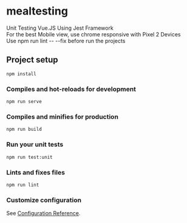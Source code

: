 # mealtesting
Unit Testing Vue.JS Using Jest Framework
<br/>
For the best Mobile view, use chrome responsive with Pixel 2 Devices
<br/>
Use npm run lint -- --fix before run the projects

## Project setup
```
npm install
```

### Compiles and hot-reloads for development
```
npm run serve
```

### Compiles and minifies for production
```
npm run build
```

### Run your unit tests
```
npm run test:unit
```

### Lints and fixes files
```
npm run lint
```

### Customize configuration
See [Configuration Reference](https://cli.vuejs.org/config/).
